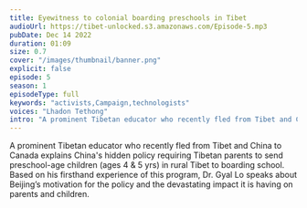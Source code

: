 ```yaml
---
title: Eyewitness to colonial boarding preschools in Tibet
audioUrl: https://tibet-unlocked.s3.amazonaws.com/Episode-5.mp3
pubDate: Dec 14 2022
duration: 01:09
size: 0.7
cover: "/images/thumbnail/banner.png"
explicit: false
episode: 5
season: 1
episodeType: full
keywords: "activists,Campaign,technologists"
voices: "Lhadon Tethong"
intro: "A prominent Tibetan educator who recently fled from Tibet and China to Canada explains China's hidden policy requiring Tibetan parents to send preschool-age children (ages 4 & 5 yrs) in rural Tibet to boarding school. Based on his firsthand experience of this program, Dr. Gyal Lo speaks about Beijing’s motivation for the policy and the devastating impact it is having on parents and children."
---
```

A prominent Tibetan educator who recently fled from Tibet and China to Canada explains China's hidden policy requiring Tibetan parents to send preschool-age children (ages 4 & 5 yrs) in rural Tibet to boarding school. Based on his firsthand experience of this program, Dr. Gyal Lo speaks about Beijing’s motivation for the policy and the devastating impact it is having on parents and children.